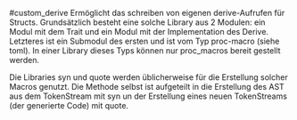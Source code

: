 #custom_derive
Ermöglicht das schreiben von eigenen derive-Aufrufen für Structs. Grundsätzlich
besteht eine solche Library aus 2 Modulen: ein Modul mit dem Trait und ein Modul
mit der Implementation des Derive. Letzteres ist ein Submodul des ersten und 
ist vom Typ proc-macro (siehe toml). In einer Library dieses Typs können nur 
proc_macros bereit gestellt werden.

Die Libraries syn und quote werden üblicherweise für die Erstellung solcher Macros
genutzt. Die Methode selbst ist aufgeteilt in die Erstellung des AST aus
dem TokenStream mit syn un der Erstellung eines neuen TokenStreams (der generierte Code)
mit quote.
